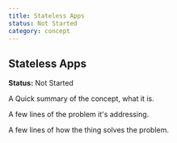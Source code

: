 ```yaml
---
title: Stateless Apps
status: Not Started
category: concept
---
```

## Stateless Apps

**Status:** Not Started

A Quick summary of the concept, what it is.

A few lines of the problem it's addressing.

A few lines of how the thing solves the problem.

